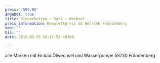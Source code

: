 ```yaml
---
preis: '599,90'
angebot: true
title: Steuerketten - Satz - Wechsel
preis_information: Komplettpreis ab Betrieb Fröndenberg
von: ''
bis: ''
date: 2019-02-25 16:11:52 +0100

---
```

alle Marken mit Einbau Ölwechsel und Wasserpumpe 58730 Fröndenberg
